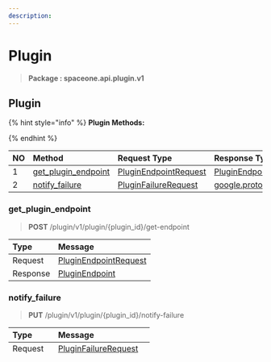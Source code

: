```yaml
---
description:  
---
```

# Plugin

>  **Package : spaceone.api.plugin.v1**

## Plugin

{% hint style="info" %}
**Plugin Methods:**

{%  endhint %}


| NO |  Method | Request Type | Response Type | Description |
| :--- | :--- | :--- | :--- | :--- |
| 1 | [get_plugin_endpoint](Plugin.md#get_plugin_endpoint)| [PluginEndpointRequest](Plugin.md#pluginendpointrequest)| [PluginEndpoint](Plugin.md#pluginendpoint) |  |
| 2 | [notify_failure](Plugin.md#notify_failure)| [PluginFailureRequest](Plugin.md#pluginfailurerequest)|[google.protobuf.Empty](https://github.com/protocolbuffers/protobuf/blob/master/src/google/protobuf/empty.proto)|  |

### get_plugin_endpoint
> **POST** /plugin/v1/plugin/{plugin_id}/get-endpoint
>



| Type | Message |
| :--- | :--- |
| Request | [PluginEndpointRequest](Plugin.md#pluginendpointrequest) |
| Response |  [PluginEndpoint](Plugin.md#pluginendpoint)  |



### notify_failure
> **PUT** /plugin/v1/plugin/{plugin_id}/notify-failure
>



| Type | Message |
| :--- | :--- |
| Request | [PluginFailureRequest](Plugin.md#pluginfailurerequest) |
| Response | [google.protobuf.Empty](https://github.com/protocolbuffers/protobuf/blob/master/src/google/protobuf/empty.proto) |





## Message

### PluginEndpoint
| No | Field | Type | Required | Description |
| :--- | :--- | :--- | :--- | :--- |
| 1 | endpoint |string | ||
| 2 | access_token |string | ||

### PluginEndpointRequest
| No | Field | Type | Required | Description |
| :--- | :--- | :--- | :--- | :--- |
| 1 | plugin_id |string | |required|
| 2 | version |string | |required|
| 3 | labels |[google.protobuf.Struct](https://github.com/protocolbuffers/protobuf/blob/master/src/google/protobuf/struct.proto) | |optional|
| 4 | domain_id |string | |required|

### PluginFailureRequest
| No | Field | Type | Required | Description |
| :--- | :--- | :--- | :--- | :--- |
| 1 | supervisor_id |string | |required|
| 2 | plugin_id |string | |required|
| 3 | version |string | |required|
| 4 | domain_id |string | |required|
